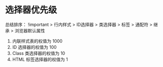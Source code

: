 
# 选择器优先级

总结排序：
!important > 行内样式 > ID选择器 > 类选择器 > 标签 > 通配符 > 继承 > 浏览器默认属性

1. 内联样式表的权值为 1000
2. ID 选择器的权值为 100
3. Class 类选择器的权值为 10
4. HTML 标签选择器的权值为 1